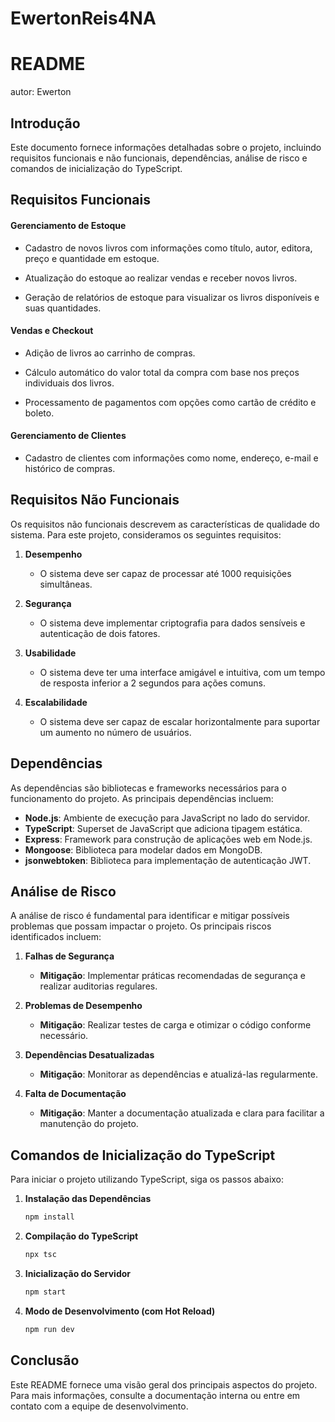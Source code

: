 # EwertonReis4NA


# README

autor: Ewerton 

## Introdução
Este documento fornece informações detalhadas sobre o projeto, incluindo requisitos funcionais e não funcionais, dependências, análise de risco e comandos de inicialização do TypeScript. 

## Requisitos Funcionais
#### Gerenciamento de Estoque

- Cadastro de novos livros com informações como título, autor, editora, preço e quantidade em estoque.

- Atualização do estoque ao realizar vendas e receber novos livros.

- Geração de relatórios de estoque para visualizar os livros disponíveis e suas quantidades.

#### Vendas e Checkout
- Adição de livros ao carrinho de compras.

- Cálculo automático do valor total da compra com base nos preços individuais dos livros.

- Processamento de pagamentos com opções como cartão de crédito e boleto.
   
#### Gerenciamento de Clientes

- Cadastro de clientes com informações como nome, endereço, e-mail e histórico de compras.

## Requisitos Não Funcionais
Os requisitos não funcionais descrevem as características de qualidade do sistema. Para este projeto, consideramos os seguintes requisitos:

1. **Desempenho**
   - O sistema deve ser capaz de processar até 1000 requisições simultâneas.

2. **Segurança**
   - O sistema deve implementar criptografia para dados sensíveis e autenticação de dois fatores.

3. **Usabilidade**
   - O sistema deve ter uma interface amigável e intuitiva, com um tempo de resposta inferior a 2 segundos para ações comuns.

4. **Escalabilidade**
   - O sistema deve ser capaz de escalar horizontalmente para suportar um aumento no número de usuários.

## Dependências
As dependências são bibliotecas e frameworks necessários para o funcionamento do projeto. As principais dependências incluem:

- **Node.js**: Ambiente de execução para JavaScript no lado do servidor.
- **TypeScript**: Superset de JavaScript que adiciona tipagem estática.
- **Express**: Framework para construção de aplicações web em Node.js.
- **Mongoose**: Biblioteca para modelar dados em MongoDB.
- **jsonwebtoken**: Biblioteca para implementação de autenticação JWT.

## Análise de Risco
A análise de risco é fundamental para identificar e mitigar possíveis problemas que possam impactar o projeto. Os principais riscos identificados incluem:

1. **Falhas de Segurança**
   - **Mitigação**: Implementar práticas recomendadas de segurança e realizar auditorias regulares.

2. **Problemas de Desempenho**
   - **Mitigação**: Realizar testes de carga e otimizar o código conforme necessário.

3. **Dependências Desatualizadas**
   - **Mitigação**: Monitorar as dependências e atualizá-las regularmente.

4. **Falta de Documentação**
   - **Mitigação**: Manter a documentação atualizada e clara para facilitar a manutenção do projeto.

## Comandos de Inicialização do TypeScript
Para iniciar o projeto utilizando TypeScript, siga os passos abaixo:

1. **Instalação das Dependências**
   ```bash
   npm install
   ```

2. **Compilação do TypeScript**
   ```bash
   npx tsc
   ```

3. **Inicialização do Servidor**
   ```bash
   npm start
   ```

4. **Modo de Desenvolvimento (com Hot Reload)**
   ```bash
   npm run dev
   ```

## Conclusão
Este README fornece uma visão geral dos principais aspectos do projeto. Para mais informações, consulte a documentação interna ou entre em contato com a equipe de desenvolvimento.